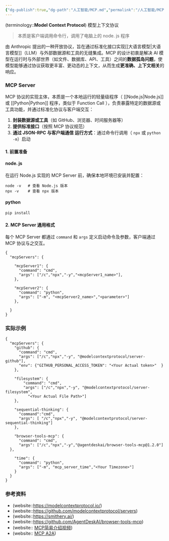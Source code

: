 ```yaml
---
{"dg-publish":true,"dg-path":"人工智能/MCP.md","permalink":"/人工智能/MCP/","dgPassFrontmatter":true,"noteIcon":"","created":"2025-03-15T22:48:10.220+08:00","updated":"2025-08-03T22:30:48.477+08:00"}
---
```


(terminology::**Model Context Protocol**)  模型上下文协议  
> 本质是客户端调用命令行，调用了电脑上的 node. js 程序

由 Anthropic 提出的一种开放协议，旨在通过标准化接口实现[[大语言模型\|大语言模型]]（LLM）与外部数据源和工具的无缝集成。MCP 的设计初衷是解决 AI 模型在运行时与外部世界（如文件、数据库、API、工具）之间的**数据孤岛问题**，使模型能够通过协议获取更丰富、更动态的上下文，从而生成**更准确、上下文相关**的响应。


### MCP Server 
MCP 协议的实现主体，本质是一个本地运行的轻量级程序（ [[Node.js\|Node.js]] 或 [[Python\|Python]] 程序，类似于 Function Call ），负责暴露特定的数据源或工具功能，并通过标准化协议与客户端交互：
1. **封装数据源或工具**（如 GitHub、浏览器、时间服务器等）
2. **提供标准接口**（按照 MCP 协议规范）
3. **通过 JSON-RPC 与客户端通信**
**运行方式**：通过命令行调用（ `npx` 或 `python -m`）启动
#### 1. 前置准备
#### node. js
在运行 Node.js 实现的 MCP Server 前，确保本地环境已安装并配置：
```
node -v   # 查看 Node.js 版本
npx -v    # 查看 npx 版本
```
#### python 
```
pip install 
```

#### 2. MCP Server 通用格式
每个 MCP Server 都通过 `command` 和 `args` 定义启动命令及参数，客户端通过 MCP 协议与之交互。
```
{
  "mcpServers": {
  
    "mcpServer1": {
      "command": "cmd",
      "args": ["/c","npx","-y","<mcpServer1_name>"],
    }, 
    
    "mcpServer2": {
      "command": "python",
      "args": ["-m", "<mcpServer2_name>","<parameter>"]
    },
    
  }
}
```

### 实际示例
```
{
  "mcpServers": {
    "github": {
      "command": "cmd",
      "args": ["/c","npx","-y", "@modelcontextprotocol/server-github"],
      "env": {"GITHUB_PERSONAL_ACCESS_TOKEN": "<Your Actual token>"  }
    },
    
    "filesystem": {
        "command": "cmd",
        "args": ["/c","npx","-y", "@modelcontextprotocol/server-filesystem",
          "<Your Actual File Path>"]
    },

    "sequential-thinking": {
      "command":"cmd",
      "args": [ "/c","npx","-y", "@modelcontextprotocol/server-sequential-thinking"]
    },

    "browser-tools-mcp": {
      "command": "cmd",
      "args": ["/c","npx","-y","@agentdeskai/browser-tools-mcp@1.2.0"]
  },

    "time": {
      "command": "python",
      "args": ["-m", "mcp_server_time","<Your Timezone>"]
    }
  }
}
```
### 参考资料
- (website::https://modelcontextprotocol.io/) 
- (website::https://github.com/modelcontextprotocol/servers)
- (website::https://smithery.ai/)
- (website::https://github.com/AgentDeskAI/browser-tools-mcp)
- (website:: [MCP简易介绍视频](https://www.bilibili.com/video/BV1AnQNYxEsy/))
- (website:: [MCP A2A](https://www.bilibili.com/video/BV1XFhPzoEBx/))

